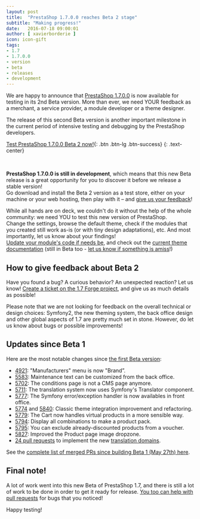 ```yaml
---
layout: post
title:  "PrestaShop 1.7.0.0 reaches Beta 2 stage"
subtitle: "Making progress!"
date:   2016-07-18 09:00:01
author: [ xavierborderie ]
icon: icon-gift
tags:
- 1.7
- 1.7.0.0
- version
- beta
- releases
- development
---
```


We are happy to announce that [PrestaShop 1.7.0.0](https://www.prestashop.com/en/1.7) is now available for testing in its 2nd Beta version. More than ever, we need YOUR feedback as a merchant, a service provider, a module developer or a theme designer.

The release of this second Beta version is another important milestone in the current period of intensive testing and debugging by the PrestaShop developers.

[Test PrestaShop 1.7.0.0 Beta 2 now!](https://www.prestashop.com/en/developers-versions ){: .btn .btn-lg .btn-success}
{: .text-center}

<br/>

**PrestaShop 1.7.0.0 is still in development**, which means that this new Beta release is a great opportunity for you to discover it before we release a stable version!<br/>
Go download and install the Beta 2 version as a test store, either on your machine or your web hosting, then play with it – and [give us your feedback](http://forge.prestashop.com/secure/CreateIssue%21default.jspa?selectedProjectId=11322&issuetype=1)!

While all hands are on deck, we couldn't do it without the help of the whole community: we need YOU to test this new version of PrestaShop.<br/>
Change the settings, browse the default theme, check if the modules that you created still work as-is (or with tiny design adaptations), etc. And most importantly, let us know about your findings!<br/>
[Update your module's code if needs be](http://build.prestashop.com/news/module-development-changes-in-17/), and check out the [current theme documentation](https://github.com/PrestaShop/docs/blob/master/TABLE%20OF%20CONTENT.md) (still in Beta too - [let us know if something is amiss](https://github.com/PrestaShop/docs/issues)!)


## How to give feedback about Beta 2

Have you found a bug? A curious behavior? An unexpected reaction? Let us know! [Create a ticket on the 1.7 Forge project](http://forge.prestashop.com/secure/CreateIssue%21default.jspa?selectedProjectId=11322&issuetype=1), and give us as much details as possible!

Please note that we are not looking for feedback on the overall technical or design choices: Symfony2, the new theming system, the back office design and other global aspects of 1.7 are pretty much set in stone. However, do let us know about bugs or possible improvements!


## Updates since Beta 1

Here are the most notable changes since [the first Beta version](http://build.prestashop.com/news/prestashop-1-7-beta-1-open-for-feedback/):

* [4921](https://github.com/PrestaShop/PrestaShop/pull/4921): "Manufacturers" menu is now "Brand”.
* [5583](https://github.com/PrestaShop/PrestaShop/pull/5583): Maintenance text can be customized from the back office.
* [5702](https://github.com/PrestaShop/PrestaShop/pull/5702): The conditions page is not a CMS page anymore.
* [5711](https://github.com/PrestaShop/PrestaShop/pull/5711): The translation system now uses Symfony's Translator component.
* [5777](https://github.com/PrestaShop/PrestaShop/pull/5777): The Symfony error/exception handler is now availables in front office.
* [5774](https://github.com/PrestaShop/PrestaShop/pull/5774) and [5840](https://github.com/PrestaShop/PrestaShop/pull/5840): Classic theme integration improvement and refactoring.
* [5779](https://github.com/PrestaShop/PrestaShop/pull/5779): The Cart now handles virtual products in a more sensible way.
* [5794](https://github.com/PrestaShop/PrestaShop/pull/5794): Display all combinations to make a product pack.
* [5795](https://github.com/PrestaShop/PrestaShop/pull/5795): You can exclude already-discounted products from a voucher.
* [5827](https://github.com/PrestaShop/PrestaShop/pull/5827): Improved the Product page image dropzone.
* [24 pull requests](https://github.com/PrestaShop/PrestaShop/pulls?utf8=%E2%9C%93&q=is%3Apr%20is%3Aclosed%20base%3Adevelop%20merged%3A2016-05-27..2016-07-13%20sort%3Acreated-asc%20domain%20) to implement the new [translation domains](http://build.prestashop.com/news/new-translation-system-prestashop-17/).

See the [complete list of merged PRs since building Beta 1 (May 27th) here](https://github.com/PrestaShop/PrestaShop/pulls?utf8=%E2%9C%93&q=is%3Apr%20is%3Aclosed%20base%3Adevelop%20merged%3A2016-05-27..2016-07-13%20sort%3Acreated-asc%20).


## Final note!

A lot of work went into this new Beta of PrestaShop 1.7, and there is still a lot of work to be done in order to get it ready for release. [You too can help with pull requests](https://github.com/PrestaShop/PrestaShop/tree/develop) for bugs that you noticed!

Happy testing!
